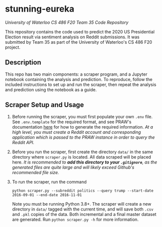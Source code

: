 # stunning-eureka
_University of Waterloo CS 486 F20 Team 35 Code Repository_

This repository contains the code used to predict the 2020 US Presidential Election result via sentiment analysis on Reddit submissions. It was submitted by Team 35 as part of the University of Waterloo's CS 486 F20 project.

## Description

This repo has two main components: a scraper program, and a Jupyter notebook containing the analysis and prediction. To reproduce, follow the included instructions to set up and run the scraper, then repeat the analysis and prediction using the notebook as a guide.

## Scraper Setup and Usage

1. Before running the scraper, you must first populate your own `.env` file. See `.env.template` for the required format, and see PRAW's documentation [here](https://praw.readthedocs.io/en/latest/getting_started/configuration/options.html#basic-configuration-options) for how to generate the required information. _At a high level, you must create a Reddit account and corresponding application which is passed to the PRAW instance in order to query the Reddit API._

2. Before you run the scraper, first create the directory `data/` in the same directory where `scraper.py` is located. All data scraped will be placed here.
_It is recommended to **add this directory to your `.gitignore`**, as the generated files are quite large and will likely exceed Github's recommended file size._

3. To run the scraper, run the command
    ```
    python scraper.py --subreddit politics --query trump --start-date 2016-09-01 --end-date 2016-11-01
    ```
    Note you must be running Python 3.8+.
    The scraper will create a new directory in `data/` tagged with the current time, and will save both `.csv` and `.pkl` copies of the data. Both incremental and a final master dataset are generated.
    Run `python scraper.py -h` for more information.